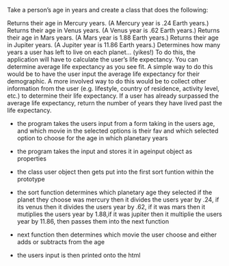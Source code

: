 Take a person’s age in years and create a class that does the following:

Returns their age in Mercury years. (A Mercury year is .24 Earth years.)
Returns their age in Venus years. (A Venus year is .62 Earth years.)
Returns their age in Mars years. (A Mars year is 1.88 Earth years.)
Returns their age in Jupiter years. (A Jupiter year is 11.86 Earth years.)
Determines how many years a user has left to live on each planet… (yikes!) To do this, the application will have to calculate the user’s life expectancy. You can determine average life expectancy as you see fit. A simple way to do this would be to have the user input the average life expectancy for their demographic. A more involved way to do this would be to collect other information from the user (e.g. lifestyle, country of residence, activity level, etc.) to determine their life expectancy.
If a user has already surpassed the average life expectancy, return the number of years they have lived past the life expectancy.


- the program takes the users input from a form taking in the users age, and which movie in the selected options is their fav and which selected option to choose for the age in which planetary years 

- the program takes the input and stores it in ageinput object as properties

- the class user object then gets put into the first sort funtion within the prototype

- the sort function determines which planetary age they selected if the planet they choose was mercury then it divides the users year by .24, if its venus then it divides the users year by .62, if it was mars then it mutiplies the users year by 1.88,if it was jupiter then it multiplie the users year by 11.86, then passes them into the next function





-  next function then determines which movie the user choose and either adds or subtracts from the age 

- the users input is then printed onto the html